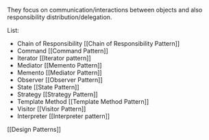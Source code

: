 They focus on communication/interactions between objects and also responsibility distribution/delegation.

List:
- Chain of Responsibility [[Chain of Responsibility Pattern]]
- Command [[Command Pattern]]
- Iterator [[Iterator pattern]]
- Mediator [[Memento Pattern]]
- Memento [[Mediator Pattern]]
- Observer [[Observer Pattern]]
- State [[State Pattern]]
- Strategy [[Strategy Pattern]]
- Template Method [[Template Method Pattern]]
- Visitor [[Visitor Pattern]]
- Interpreter [[Interpreter pattern]]

[[Design Patterns]]
